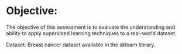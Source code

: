 # Objective:
The objective of this assessment is to evaluate the understanding and ability to apply supervised learning techniques to a real-world dataset.

Dataset:
Breast cancer dataset available in the sklearn library.

